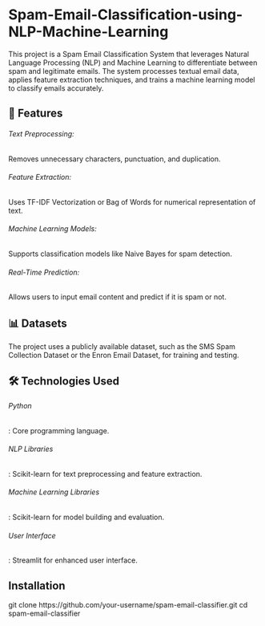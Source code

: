 # Spam-Email-Classification-using-NLP-Machine-Learning

This project is a Spam Email Classification System that leverages Natural Language Processing (NLP) and Machine Learning to differentiate between spam and legitimate emails. The system processes textual email data, applies feature extraction techniques, and trains a machine learning model to classify emails accurately.

<h2>🚀 Features</h2>
<h6>Text Preprocessing:</h6>
Removes unnecessary characters, punctuation, and duplication.
<h6>Feature Extraction:</h6>
Uses TF-IDF Vectorization or Bag of Words for numerical representation of text.
<h6>Machine Learning Models:</h6>
Supports classification models like Naive Bayes for spam detection.
<h6>Real-Time Prediction:</h6>
Allows users to input email content and predict if it is spam or not.

<h2>📊 Datasets</h2>
The project uses a publicly available dataset, such as the SMS Spam Collection Dataset or the Enron Email Dataset, for training and testing.

<h2>🛠️ Technologies Used</h2>
<h6>Python</h6>: Core programming language.
<h6>NLP Libraries</h6>: Scikit-learn for text preprocessing and feature extraction.
<h6>Machine Learning Libraries</h6>: Scikit-learn for model building and evaluation.
<h6>User Interface</h6>: Streamlit for enhanced user interface.

<h2>Installation</h2>
git clone https://github.com/your-username/spam-email-classifier.git
cd spam-email-classifier
